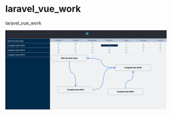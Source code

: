 # laravel_vue_work
laravel_vue_work

<img src="https://github.com/AndrewGitHabSource/react_traning/blob/main/img.png">
